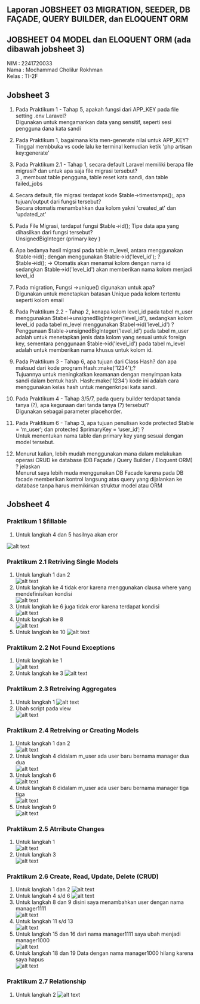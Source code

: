 ## Laporan JOBSHEET 03 MIGRATION, SEEDER, DB FAÇADE, QUERY BUILDER, dan ELOQUENT ORM

## JOBSHEET 04 MODEL dan ELOQUENT ORM (ada dibawah jobsheet 3)

NIM : 2241720033 <br>
Nama : Mochammad Cholilur Rokhman <br>
Kelas : TI-2F

## Jobsheet 3

1. Pada Praktikum 1 - Tahap 5, apakah fungsi dari APP_KEY pada file setting .env Laravel? <br>
   Digunakan untuk mengamankan data yang sensitif, seperti sesi pengguna dana kata sandi

2. Pada Praktikum 1, bagaimana kita men-generate nilai untuk APP_KEY? <br>
   Tinggal membbuka vs code lalu ke terminal kemudian ketik 'php artisan key:generate'

3. Pada Praktikum 2.1 - Tahap 1, secara default Laravel memiliki berapa file migrasi? dan untuk apa saja file migrasi tersebut? <br>
   3 , membuat table pengguna, table reset kata sandi, dan table failed_jobs

4. Secara default, file migrasi terdapat kode $table->timestamps();, apa tujuan/output dari fungsi tersebut? <br>
   Secara otomatis menambahkan dua kolom yakni 'created_at' dan 'updated_at'

5. Pada File Migrasi, terdapat fungsi $table->id(); Tipe data apa yang dihasilkan dari fungsi tersebut? <br>
   UnsignedBigInteger (primary key
   )
6. Apa bedanya hasil migrasi pada table m_level, antara menggunakan $table->id(); dengan menggunakan $table->id('level_id'); ? <br>
   $table->id(); -> Otomatis akan menamai kolom dengan nama id
   sedangkan $table->id('level_id') akan memberikan nama kolom menjadi level_id

7. Pada migration, Fungsi ->unique() digunakan untuk apa? <br>
   Digunakan untuk menetapkan batasan Unique pada kolom tertentu seperti kolom email

8. Pada Praktikum 2.2 - Tahap 2, kenapa kolom level_id pada tabel m_user
   menggunakan $tabel->unsignedBigInteger('level_id'), sedangkan kolom level_id pada tabel m_level menggunakan $tabel->id('level_id') ? <br>
   Penggunaan $table->unsignedBigInteger('level_id') pada tabel m_user adalah untuk menetapkan jenis data kolom yang sesuai untuk foreign key, sementara penggunaan $table->id('level_id') pada tabel m_level adalah untuk memberikan nama khusus untuk kolom id.

9. Pada Praktikum 3 - Tahap 6, apa tujuan dari Class Hash? dan apa maksud dari kode program Hash::make('1234');? <br>
   Tujuannya untuk meningkatkan keamanan dengan menyimpan kata sandi dalam bentuk hash.
   Hash::make('1234') kode ini adalah cara menggunakan kelas hash untuk mengenkripsi kata sandi.

10. Pada Praktikum 4 - Tahap 3/5/7, pada query builder terdapat tanda tanya (?), apa kegunaan dari tanda tanya (?) tersebut? <br>
    Digunakan sebagai parameter placehorder.

11. Pada Praktikum 6 - Tahap 3, apa tujuan penulisan kode protected $table = ‘m_user’; dan protected $primaryKey = ‘user_id’; ? <br>
    Untuk menentukan nama table dan primary key yang sesuai dengan model tersebut.
12. Menurut kalian, lebih mudah menggunakan mana dalam melakukan operasi CRUD ke database (DB Façade / Query Builder / Eloquent ORM) ? jelaskan <br>
    Menurut saya lebih muda menggunakan DB Facade karena pada DB facade
    memberikan kontrol langsung atas query yang dijalankan ke database tanpa harus memikirkan struktur model atau ORM

## Jobsheet 4

### Praktikum 1 $fillable

1. Untuk langkah 4 dan 5 hasilnya akan eror

![alt text](image.png)

### Praktikum 2.1 Retriving Single Models

1. Untuk langkah 1 dan 2 <br>
   ![alt text](image-1.png)
2. Untuk langkah ke 4 tidak eror karena menggunakan clausa where yang mendefinisikan kondisi <br>
   ![alt text](image-2.png)
3. Untuk langkah ke 6 juga tidak eror karena terdapat kondisi <br>
   ![alt text](image-3.png)
4. Untuk langkah ke 8 <br>
   ![alt text](image-4.png)
5. Untuk langkah ke 10
   ![alt text](image-5.png)

### Praktikum 2.2 Not Found Exceptions

1. Untuk langkah ke 1 <br>
   ![alt text](image-1.png)
2. Untuk langkah ke 3
   ![alt text](image-7.png)

### Praktikum 2.3 Retreiving Aggregates

1. Untuk langkah 1
   ![alt text](image-8.png)
2. Ubah script pada view <br>
   ![alt text](image-9.png)

### Praktikum 2.4 Retreiving or Creating Models

1. Untuk langkah 1 dan 2 <br>
   ![alt text](image-10.png)
2. Untuk langkah 4 didalam m_user ada user baru bernama manager dua dua <br>
   ![alt text](image-6.png)
3. Untuk langkah 6 <br>
   ![alt text](image-10.png)
4. Untuk langkah 8 didalam m_user ada user baru bernama manager tiga tiga <br>
   ![alt text](image-12.png)
5. Untuk langkah 9 <br>
   ![alt text](image-11.png)

### Praktikum 2.5 Atrribute Changes

1. Untuk langkah 1 <br>
   ![alt text](image-12.png)
2. Untuk langkah 3 <br>
   ![alt text](image-13.png)

### Praktikum 2.6 Create, Read, Update, Delete (CRUD)

1. Untuk langkah 1 dan 2
   ![alt text](image-14.png)
2. Untuk langkah 4 s/d 6
   ![alt text](image-15.png)
3. Untuk langkah 8 dan 9 disini saya menambahkan user dengan nama manager1111 <br>
   ![alt text](image-16.png)
4. Untuk langkah 11 s/d 13 <br>
  ![alt text](image-17.png)
5. Untuk langkah 15 dan 16 dari nama manager1111 saya ubah menjadi manager1000 <br>
  ![alt text](image-18.png)
6. Untuk langkah 18 dan 19 Data dengan nama manager1000 hilang karena saya hapus <br>
  ![alt text](image-19.png)

### Praktikum 2.7 Relationship

1. Untuk langkah 2
![alt text](image-20.png)